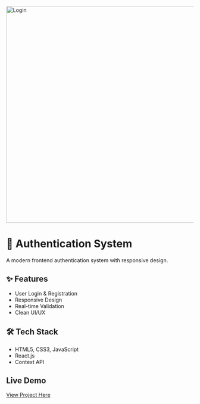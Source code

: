 <img width="844" height="582" alt="Login" src="https://github.com/user-attachments/assets/20410230-f7b9-4423-93a5-93f6f9ce9ead" /> 


# 🔐 Authentication System

A modern frontend authentication system with responsive design.

## ✨ Features
- User Login & Registration
- Responsive Design
- Real-time Validation
- Clean UI/UX

## 🛠 Tech Stack
- HTML5, CSS3, JavaScript
- React.js
- Context API

##  Live Demo
[View Project Here](https://omarhussien98.github.io/Authentication-System/)
